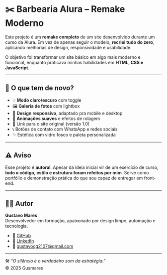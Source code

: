 # ✂️ Barbearia Alura – Remake Moderno

Este projeto é um **remake completo** de um site desenvolvido durante um curso da Alura. Em vez de apenas seguir o modelo, **recriei tudo do zero**, aplicando melhorias de design, responsividade e usabilidade.

O objetivo foi transformar um site básico em algo mais moderno e funcional, enquanto praticava minhas habilidades em **HTML, CSS e JavaScript**.

---

## 🧰 O que tem de novo?

- 💡 **Modo claro/escuro** com toggle
- 🖼️ **Galeria de fotos** com lightbox
- 📱 **Design responsivo**, adaptado pra mobile e desktop
- 🎯 **Animações suaves** e efeitos de rolagem
- 🧭 Link para o site original (versão 1.0)
- 📞 Botões de contato com WhatsApp e redes sociais
- ✨ Estética com vidro fosco e paleta personalizada

---

## ⚠️ Aviso

Esse projeto é **autoral**. Apesar da ideia inicial vir de um exercício de curso, **todo o código, estilo e estrutura foram refeitos por mim**. Serve como portfólio e demonstração prática do que sou capaz de entregar em front-end.

---

## 👨‍💻 Autor

**Gustavo Mares**  
Desenvolvedor em formação, apaixonado por design limpo, automação e tecnologia.

- 🔗 [GitHub](https://github.com/Gusmares)  
- 💼 [LinkedIn](https://www.linkedin.com/in/gustavo-gaspar-270850319/)  
- 📧 gustavocg2107@gmail.com

---

🛠️ *“O silêncio é o verdadeiro som da estratégia.”*  
© 2025 Gusmares
